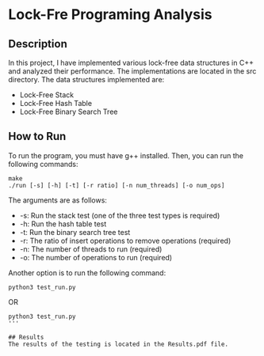 # Lock-Fre Programing Analysis
## Description
In this project, I have implemented various lock-free data structures in C++ and analyzed their performance. The implementations are located in the src directory. The data structures implemented are:
* Lock-Free Stack
* Lock-Free Hash Table
* Lock-Free Binary Search Tree

## How to Run
To run the program, you must have g++ installed. Then, you can run the following commands:
```
make
./run [-s] [-h] [-t] [-r ratio] [-n num_threads] [-o num_ops]
```
The arguments are as follows:
* -s: Run the stack test (one of the three test types is required)
* -h: Run the hash table test
* -t: Run the binary search tree test
* -r: The ratio of insert operations to remove operations (required)
* -n: The number of threads to run (required)
* -o: The number of operations to run (required)

Another option is to run the following command:
```
python3 test_run.py
```
OR
```
python3 test_run.py
'''

## Results
The results of the testing is located in the Results.pdf file.